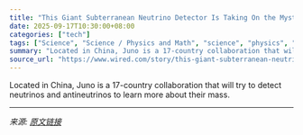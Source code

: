 ```yaml
---
title: "This Giant Subterranean Neutrino Detector Is Taking On the Mysteries of Physics"
date: 2025-09-17T10:30:00+08:00
categories: ["tech"]
tags: ["Science", "Science / Physics and Math", "science", "physics", "particle physics", "neutrinos", "China", "Particle Physics"]
summary: "Located in China, Juno is a 17-country collaboration that will try to detect neutrinos and antineutrinos to learn more about their mass."
source_url: "https://www.wired.com/story/this-giant-subterranean-neutrino-detector-is-taking-on-the-mysteries-of-physics/"
---
```


Located in China, Juno is a 17-country collaboration that will try to detect neutrinos and antineutrinos to learn more about their mass.

---

*来源: [原文链接](https://www.wired.com/story/this-giant-subterranean-neutrino-detector-is-taking-on-the-mysteries-of-physics/)*
